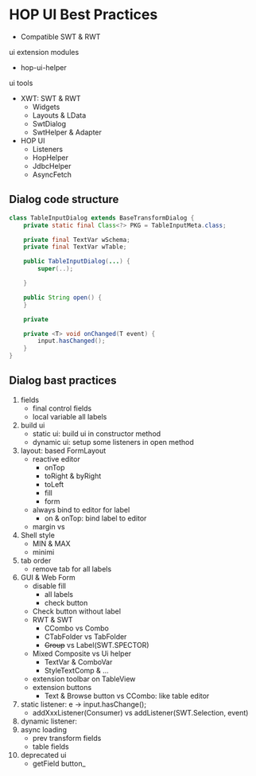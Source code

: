 # HOP UI Best Practices

* Compatible SWT & RWT

ui extension modules

* hop-ui-helper

ui tools

* XWT: SWT & RWT
    * Widgets
    * Layouts & LData
    * SwtDialog
    * SwtHelper & Adapter
* HOP UI
    * Listeners
    * HopHelper
    * JdbcHelper
    * AsyncFetch

## Dialog code structure

```java
class TableInputDialog extends BaseTransformDialog {
    private static final Class<?> PKG = TableInputMeta.class;

    private final TextVar wSchema;
    private final TextVar wTable;

    public TableInputDialog(...) {
        super(..);

    }

    public String open() {
    }

    private

    private <T> void onChanged(T event) {
        input.hasChanged();
    }
}
```

## Dialog bast practices

1. fields
    * final control fields
    * local variable all labels
2. build ui
    * static ui: build ui in constructor method
    * dynamic ui: setup some listeners in open method
3. layout: based FormLayout
    * reactive editor
        * onTop
        * toRight & byRight
        * toLeft
        * fill
        * form
    * always bind to editor for label
        * on & onTop: bind label to editor
    * margin vs
4. Shell style
    * MIN & MAX
    * minimi
5. tab order
    * remove tab for all labels
6. GUI & Web Form
    * disable fill
        * all labels
        * check button
    * Check button without label
    * RWT & SWT
        * CCombo vs Combo
        * CTabFolder vs TabFolder
        * ~~Group~~ vs Label(SWT.SPECTOR)
    * Mixed Composite vs Ui helper
        * TextVar & ComboVar
        * StyleTextComp & ...
    * extension toolbar on TableView
    * extension buttons
        * Text & Browse button vs CCombo: like table editor
7. static listener: e -> input.hasChange();
    * addXxxListener(Consumer<T>) vs addListener(SWT.Selection, event)
8. dynamic listener:
9. async loading
    * prev transform fields
    * table fields
10. deprecated ui
    * getField button_
